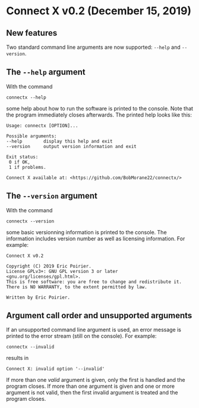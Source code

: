 # Connect X v0.2 (December 15, 2019)

## New features

Two standard command line arguments are now supported: `--help` and `--version`.


## The `--help` argument

With the command

```
connectx --help
```

some help about how to run the software is printed to the console. Note that the program immediately closes afterwards. The printed help looks like this:

```
Usage: connectx [OPTION]...

Possible arguments:
--help        display this help and exit
--version     output version information and exit

Exit status:
 0 if OK,
 1 if problems.

Connect X available at: <https://github.com/BobMorane22/connectx/>

```


## The `--version` argument

With the command

```
connectx --version
```

some basic versionning information is printed to the console. The information includes version number as well as licensing information. For example:

```
Connect X v0.2

Copyright (C) 2019 Eric Poirier.
License GPLv3+: GNU GPL version 3 or later <gnu.org/licenses/gpl.html>.
This is free software: you are free to change and redistribute it.
There is NO WARRANTY, to the extent permitted by law.

Written by Eric Poirier.
```


## Argument call order and unsupported arguments

If an unsupported command line argument is used, an error message is printed to the error stream (still on the console). For example:

```
connectx --invalid
```

results in

```
Connect X: invalid option '--invalid'
```

If more than one _valid_ argument is given, only the first is handled and the program closes. If more than one argument is given and one or more argument is not valid, then the first invalid argument is treated and the program closes.